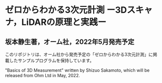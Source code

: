 # ゼロからわかる3次元計測 ー3Dスキャナ，LiDARの原理と実践ー
## 坂本静生著，オーム社，2022年5月発売予定

このリポジトリは、オーム社から発売予定の「ゼロからわかる3次元計測」に掲載したサンプルプログラムを保持しています。

"Basics of 3D Measurement"
written by Shizuo Sakamoto, which will be released from Ohm Ltd in May, 2022.
